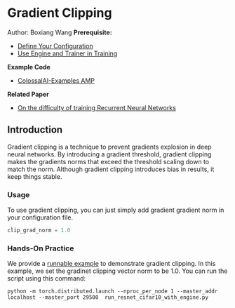 # Gradient Clipping

Author: Boxiang Wang
**Prerequisite:**
- [Define Your Configuration](../basics/define_your_config.md)
- [Use Engine and Trainer in Training](../basics/engine_trainer.md)

**Example Code**
- [ColossalAI-Examples AMP](https://github.com/hpcaitech/ColossalAI-Examples/tree/main/features/amp)

**Related Paper**
- [On the difficulty of training Recurrent Neural Networks](https://arxiv.org/abs/1211.5063)

## Introduction

Gradient clipping is a technique to prevent gradients explosion in deep neural networks. 
By introducing a gradient threshold, gradient clipping makes the gradients norms that exceed the threshold scaling down to match the norm.
Although gradient clipping introduces bias in results, it keep things stable.

### Usage
To use gradient clipping, you can just simply add gradient gradient norm in your configuration file.
```python
clip_grad_norm = 1.0
```

### Hands-On Practice

We provide a [runnable example](https://github.com/hpcaitech/ColossalAI-Examples/tree/main/features/gradient_clipping)
to demonstrate gradient clipping. In this example, we set the gradinet clipping vector norm to be 1.0. You can run the script using this command:

```shell
python -m torch.distributed.launch --nproc_per_node 1 --master_addr localhost --master_port 29500  run_resnet_cifar10_with_engine.py
```

